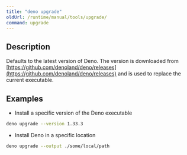```yaml
---
title: "deno upgrade"
oldUrl: /runtime/manual/tools/upgrade/
command: upgrade
---
```


## Description

Defaults to the latest version of Deno. The version is downloaded from
[https://github.com/denoland/deno/releases](https://github.com/denoland/deno/releases)
and is used to replace the current executable.

## Examples

- Install a specific version of the Deno executable

```bash
deno upgrade --version 1.33.3
```

- Install Deno in a specific location

```bash
deno upgrade --output ./some/local/path
```
